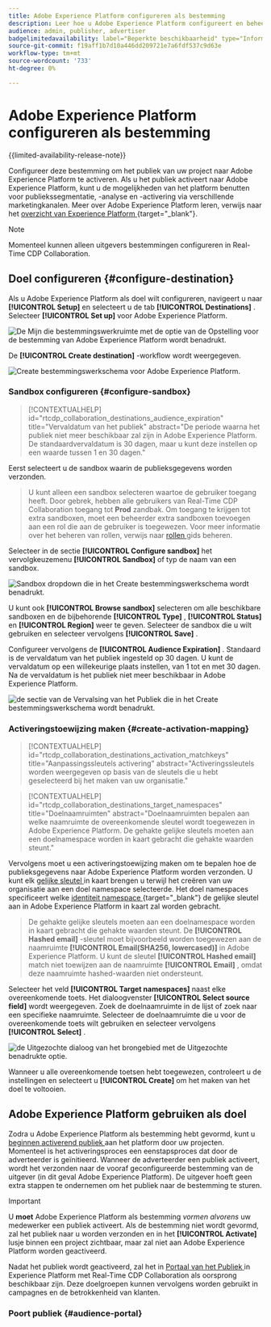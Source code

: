 ```yaml
---
title: Adobe Experience Platform configureren als bestemming
description: Leer hoe u Adobe Experience Platform configureert en beheert als een doel in Real-Time CDP Collaboration.
audience: admin, publisher, advertiser
badgelimitedavailability: label="Beperkte beschikbaarheid" type="Informative" url="https://helpx.adobe.com/nl/legal/product-descriptions/real-time-customer-data-platform-collaboration.html newtab=true"
source-git-commit: f19aff1b7d10a446dd209721e7a6fdf537c9d63e
workflow-type: tm+mt
source-wordcount: '733'
ht-degree: 0%

---
```


# Adobe Experience Platform configureren als bestemming

{{limited-availability-release-note}}

Configureer deze bestemming om het publiek van uw project naar Adobe Experience Platform te activeren. Als u het publiek activeert naar Adobe Experience Platform, kunt u de mogelijkheden van het platform benutten voor publiekssegmentatie, -analyse en -activering via verschillende marketingkanalen. Meer over Adobe Experience Platform leren, verwijs naar het [ overzicht van Experience Platform ](https://experienceleague.adobe.com/nl/docs/experience-platform/landing/home){target="_blank"}.

>[!NOTE]
>
>Momenteel kunnen alleen uitgevers bestemmingen configureren in Real-Time CDP Collaboration.

## Doel configureren {#configure-destination}

Als u Adobe Experience Platform als doel wilt configureren, navigeert u naar **[!UICONTROL Setup]** en selecteert u de tab **[!UICONTROL Destinations]** . Selecteer **[!UICONTROL Set up]** voor Adobe Experience Platform.

![ De Mijn die bestemmingswerkruimte met de optie van de Opstelling voor de bestemming van Adobe Experience Platform wordt benadrukt.](/help/assets/destinations/adobe-experience-platform/setup-aep.png)

De **[!UICONTROL Create destination]** -workflow wordt weergegeven.

![ Create bestemmingswerkschema voor Adobe Experience Platform.](/help/assets/destinations/adobe-experience-platform/create-destination.png)

### Sandbox configureren {#configure-sandbox}

>[!CONTEXTUALHELP]
>id="rtcdp_collaboration_destinations_audience_expiration"
>title="Vervaldatum van het publiek"
>abstract="De periode waarna het publiek niet meer beschikbaar zal zijn in Adobe Experience Platform. De standaardvervaldatum is 30 dagen, maar u kunt deze instellen op een waarde tussen 1 en 30 dagen."

Eerst selecteert u de sandbox waarin de publieksgegevens worden verzonden.

>
>
>U kunt alleen een sandbox selecteren waartoe de gebruiker toegang heeft. Door gebrek, hebben alle gebruikers van Real-Time CDP Collaboration toegang tot **Prod** zandbak. Om toegang te krijgen tot extra sandboxen, moet een beheerder extra sandboxen toevoegen aan een rol die aan de gebruiker is toegewezen. Voor meer informatie over het beheren van rollen, verwijs naar [ rollen ](../permissions/manage-roles.md) gids beheren.

Selecteer in de sectie **[!UICONTROL Configure sandbox]** het vervolgkeuzemenu **[!UICONTROL Sandbox]** of typ de naam van een sandbox.

![ Sandbox dropdown die in het Create bestemmingswerkschema wordt benadrukt.](/help/assets/destinations/adobe-experience-platform/select-sandbox.png)

U kunt ook **[!UICONTROL Browse sandbox]** selecteren om alle beschikbare sandboxen en de bijbehorende **[!UICONTROL Type]** , **[!UICONTROL Status]** en **[!UICONTROL Region]** weer te geven. Selecteer de sandbox die u wilt gebruiken en selecteer vervolgens **[!UICONTROL Save]** .

Configureer vervolgens de **[!UICONTROL Audience Expiration]** . Standaard is de vervaldatum van het publiek ingesteld op 30 dagen. U kunt de vervaldatum op een willekeurige plaats instellen, van 1 tot en met 30 dagen. Na de vervaldatum is het publiek niet meer beschikbaar in Adobe Experience Platform.

![ de sectie van de Vervalsing van het Publiek die in het Create bestemmingswerkschema wordt benadrukt.](/help/assets/destinations/adobe-experience-platform/audience-expiration.png)

### Activeringstoewijzing maken {#create-activation-mapping}

>[!CONTEXTUALHELP]
>id="rtcdp_collaboration_destinations_activation_matchkeys"
>title="Aanpassingssleutels activering"
>abstract="Activeringssleutels worden weergegeven op basis van de sleutels die u hebt geselecteerd bij het maken van uw organisatie."

>[!CONTEXTUALHELP]
>id="rtcdp_collaboration_destinations_target_namespaces"
>title="Doelnaamruimten"
>abstract="Doelnaamruimten bepalen aan welke naamruimte de overeenkomende sleutel wordt toegewezen in Adobe Experience Platform. De gehakte gelijke sleutels moeten aan een doelnamespace worden in kaart gebracht die gehakte waarden steunt."

Vervolgens moet u een activeringstoewijzing maken om te bepalen hoe de publieksgegevens naar Adobe Experience Platform worden verzonden. U kunt elk [ gelijke sleutel ](../setup/onboard-organization.md#set-up-match-keys) in kaart brengen u terwijl het creëren van uw organisatie aan een doel namespace selecteerde. Het doel namespaces specificeert welke [ identiteit namespace ](https://experienceleague.adobe.com/nl/docs/experience-platform/identity/features/namespaces#standard){target="_blank"} de gelijke sleutel aan in Adobe Experience Platform in kaart zal worden gebracht.

>
>
>De gehakte gelijke sleutels moeten aan een doelnamespace worden in kaart gebracht die gehakte waarden steunt. De **[!UICONTROL Hashed email]** -sleutel moet bijvoorbeeld worden toegewezen aan de naamruimte **[!UICONTROL Email(SHA256, lowercased)]** in Adobe Experience Platform. U kunt de sleutel **[!UICONTROL Hashed email]** match niet toewijzen aan de naamruimte **[!UICONTROL Email]** , omdat deze naamruimte hashed-waarden niet ondersteunt.

Selecteer het veld **[!UICONTROL Target namespaces]** naast elke overeenkomende toets. Het dialoogvenster **[!UICONTROL Select source field]** wordt weergegeven. Zoek de doelnaamruimte in de lijst of zoek naar een specifieke naamruimte. Selecteer de doelnaamruimte die u voor de overeenkomende toets wilt gebruiken en selecteer vervolgens **[!UICONTROL Select]** .

![ de Uitgezochte dialoog van het brongebied met de Uitgezochte benadrukte optie.](/help/assets/destinations/adobe-experience-platform/select-target-namespace.png)

Wanneer u alle overeenkomende toetsen hebt toegewezen, controleert u de instellingen en selecteert u **[!UICONTROL Create]** om het maken van het doel te voltooien.

## Adobe Experience Platform gebruiken als doel

Zodra u Adobe Experience Platform als bestemming hebt gevormd, kunt u [ beginnen activerend publiek ](../collaborate/activate.md) aan het platform door uw projecten. Momenteel is het activeringsproces een eenstapsproces dat door de adverteerder is geïnitieerd. Wanneer de adverteerder een publiek activeert, wordt het verzonden naar de vooraf geconfigureerde bestemming van de uitgever (in dit geval Adobe Experience Platform). De uitgever hoeft geen extra stappen te ondernemen om het publiek naar de bestemming te sturen.

>[!IMPORTANT]
>
>U **moet** Adobe Experience Platform als bestemming *vormen alvorens* uw medewerker een publiek activeert. Als de bestemming niet wordt gevormd, zal het publiek naar u worden verzonden en in het **[!UICONTROL Activate]** lusje binnen een project zichtbaar, maar zal niet aan Adobe Experience Platform worden geactiveerd.

Nadat het publiek wordt geactiveerd, zal het in [ Portaal van het Publiek ](#audience-portal) in Experience Platform met Real-Time CDP Collaboration als oorsprong beschikbaar zijn.  Deze doelgroepen kunnen vervolgens worden gebruikt in campagnes en de betrokkenheid van klanten.

### Poort publiek {#audience-portal}
